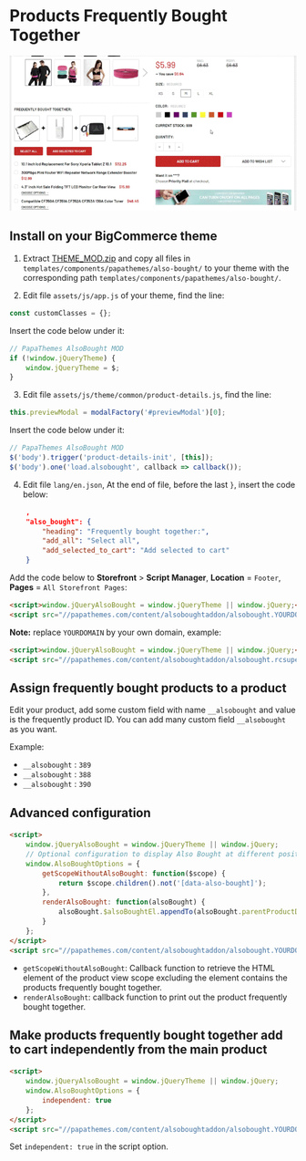 # Products Frequently Bought Together

![frequently bought together demo](img/frequently-bought-together.gif)

## Install on your BigCommerce theme

1. Extract [THEME_MOD.zip](https://papathemes.com/content/alsoboughtaddon/THEME_MOD.zip) and copy all files in `templates/components/papathemes/also-bought/` to your theme with the corresponding path `templates/components/papathemes/also-bought/`.


2. Edit file `assets/js/app.js` of your theme, find the line:

```js
const customClasses = {};
```

Insert the code below under it:

```js
// PapaThemes AlsoBought MOD
if (!window.jQueryTheme) {
    window.jQueryTheme = $;
}
```


3. Edit file `assets/js/theme/common/product-details.js`, find the line:

```js
this.previewModal = modalFactory('#previewModal')[0];
```

Insert the code below under it:

```js
// PapaThemes AlsoBought MOD
$('body').trigger('product-details-init', [this]);
$('body').one('load.alsobought', callback => callback());
```


4. Edit file `lang/en.json`, At the end of file, before the last `}`, insert the code below:

```json
    ,
    "also_bought": {
        "heading": "Frequently bought together:",
        "add_all": "Select all",
        "add_selected_to_cart": "Add selected to cart"
    }
```


Add the code below to **Storefront** > **Script Manager**, **Location** = `Footer`, **Pages** = `All Storefront Pages`:

```html
<script>window.jQueryAlsoBought = window.jQueryTheme || window.jQuery;</script>
<script src="//papathemes.com/content/alsoboughtaddon/alsobought.YOURDOMAIN.js" async></script>
```

**Note:** replace `YOURDOMAIN` by your own domain, example:

```html
<script>window.jQueryAlsoBought = window.jQueryTheme || window.jQuery;</script>
<script src="//papathemes.com/content/alsoboughtaddon/alsobought.rcsuperstore.com.js" async></script>

```


## Assign frequently bought products to a product

Edit your product, add some custom field with name `__alsobought` and value is the frequently product ID. You can add many custom field `__alsobought` as you want.

Example:

* `__alsobought` : `389`
* `__alsobought` : `388`
* `__alsobought` : `390`



## Advanced configuration

```html
<script>
    window.jQueryAlsoBought = window.jQueryTheme || window.jQuery;
    // Optional configuration to display Also Bought at different position:
    window.AlsoBoughtOptions = {
        getScopeWithoutAlsoBought: function($scope) {
            return $scope.children().not('[data-also-bought]');
        },
        renderAlsoBought: function(alsoBought) {
            alsoBought.$alsoBoughtEl.appendTo(alsoBought.parentProductDetails.$scope);
        }
    };
</script>
<script src="//papathemes.com/content/alsoboughtaddon/alsobought.YOURDOMAIN.js" async></script>
```

- `getScopeWithoutAlsoBought`: Callback function to retrieve the HTML element of the product view scope excluding the element contains the products frequently bought together.
- `renderAlsoBought`: callback function to print out the product frequently bought together.


## Make products frequently bought together add to cart independently from the main product

```html
<script>
    window.jQueryAlsoBought = window.jQueryTheme || window.jQuery;
    window.AlsoBoughtOptions = {
        independent: true
    };
</script>
<script src="//papathemes.com/content/alsoboughtaddon/alsobought.YOURDOMAIN.js" async></script>
```

Set `independent: true` in the script option.
